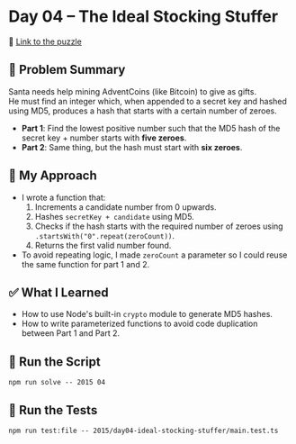 # Day 04 – The Ideal Stocking Stuffer

📌 [Link to the puzzle](https://adventofcode.com/2015/day/4)

## 🧩 Problem Summary

Santa needs help mining AdventCoins (like Bitcoin) to give as gifts.  
He must find an integer which, when appended to a secret key and hashed using MD5, produces a hash that starts with a certain number of zeroes.

- **Part 1**: Find the lowest positive number such that the MD5 hash of the secret key + number starts with **five zeroes**.
- **Part 2**: Same thing, but the hash must start with **six zeroes**.

## 🧠 My Approach

- I wrote a function that:
  1. Increments a candidate number from 0 upwards.
  2. Hashes `secretKey + candidate` using MD5.
  3. Checks if the hash starts with the required number of zeroes using `.startsWith("0".repeat(zeroCount))`.
  4. Returns the first valid number found.
- To avoid repeating logic, I made `zeroCount` a parameter so I could reuse the same function for part 1 and 2.

## ✅ What I Learned

- How to use Node's built-in `crypto` module to generate MD5 hashes.
- How to write parameterized functions to avoid code duplication between Part 1 and Part 2.

## 🚀 Run the Script

```
npm run solve -- 2015 04
```

## 🧪 Run the Tests

```
npm run test:file -- 2015/day04-ideal-stocking-stuffer/main.test.ts
```

